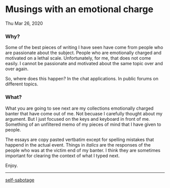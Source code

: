 # Musings with an emotional charge
Thu Mar 26, 2020

### Why?

Some of the best pieces of writing I have seen have come from people who are passionate about the subject. People who are emotionally charged and motivated on a lethal scale. Unfortunately, for me, that does not come easily. I cannot be passionate and motivated about the same topic over and over again.

So, where does this happen? In the chat applications. In public forums on different topics.

### What?

What you are going to see next are my collections emotionally charged banter that have come out of me. Not becuase I carefully thought about my argument. But I just focused on the keys and keyboard in front of me. Something of an unfiltered memo of my pieces of mind that I have given to people.

The essays are copy pasted vertbatim except for spelling mistakes that happend in the actual event. Things in _italics_ are the responses of the people who was at the victim end of my banter. I think they are sometimes important for clearing the context of what I typed next.

Enjoy.

------

[self-sabotage](/writing/self-sabotage)
